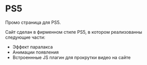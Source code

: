# PS5
Промо страница для PS5.  

Сайт сделан в фирменном стиле PS5, в котором реализованны следующие части:
+ Эффект паралакса 
+ Анимации появления
+ Встроеннные JS плагин для прокрутки видео на сайте 
